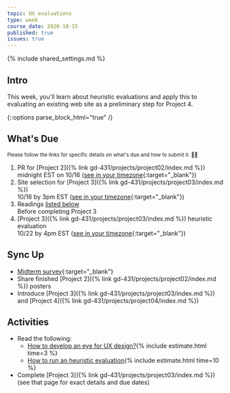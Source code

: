 ```yaml
---
topic: UX evaluations
type: week
course_date: 2020-10-15
published: true
issues: true
---
```


{% include shared_settings.md %}

## Intro
This week, you'll learn about heuristic evaluations and apply this to evaluating an existing web site as a preliminary step for Project 4.

{::options parse_block_html="true" /}
<div class="due-wrapper">

## What's Due

<small class="text-faded">Please follow the links for specific details on what's due and how to submit it. <span class="emoji">🙏🏻</span></small>

1. PR for [Project 2]({% link gd-431/projects/project02/index.md %})
<br><span class="text-faded">midnight EST on 10/16 ([see in your timezone](https://everytimezone.com/s/1f14f2eb){:target="_blank"})</span>
1. Site selection for [Project 3]({% link gd-431/projects/project03/index.md %})
<br><span class="text-faded">10/16 by 3pm EST ([see in your timezone](https://everytimezone.com/s/73243a3a){:target="_blank"})</span>
1. Readings [listed below](#w07-activities)
<br><span class="text-faded">Before completing Project 3</span>
1. [Project 3]({% link gd-431/projects/project03/index.md %}) heuristic evaluation
<br><span class="text-faded">10/22 by 4pm EST ([see in your timezone](https://everytimezone.com/s/9bfe60cd){:target="_blank"})</span>
</div>

## Sync Up
- [Midterm survey](https://forms.gle/aPmnCokQwRZiPHVi8){:target="_blank"}
- Share finished [Project 2]({% link gd-431/projects/project02/index.md %}) posters
- Introduce [Project 3]({% link gd-431/projects/project03/index.md %}) and [Project 4]({% link gd-431/projects/project04/index.md %})

## Activities
- Read the following:
  - [How to develop an eye for UX design?](https://uxplanet.org/how-to-develop-an-eye-for-ux-design-95cca951d7f4){% include estimate.html time=3 %}
  - [How to run an heuristic evaluation](https://uxmastery.com/how-to-run-an-heuristic-evaluation/){% include estimate.html time=10 %}
- Complete [Project 3]({% link gd-431/projects/project03/index.md %}) (see that page for exact details and due dates)

<!--
- https://deardesignstudent.com/a-designers-code-of-ethics-f4a88aca9e95

- Read [Design for Real Life: An Interview with Sara Wachter-Boettcher](https://alistapart.com/article/design-for-real-life-interview-with-sara-wachter-boettcher)
- In your designer/dev role, create the following and share with your stakeholder via Slack:
  - Create a [priority guide](https://alistapart.com/article/priority-guides-a-content-first-alternative-to-wireframes) for your homepage redesign
  - Create a **basic kaban** [GitHub project board](https://help.github.com/articles/about-project-boards/) in your GD431 repo
    - Name the board after your project (e.g., Book Thing Redesign)
    - Add any of the issues you have agreed to prioritize with your stakeholder to the "To Do" column
-->
